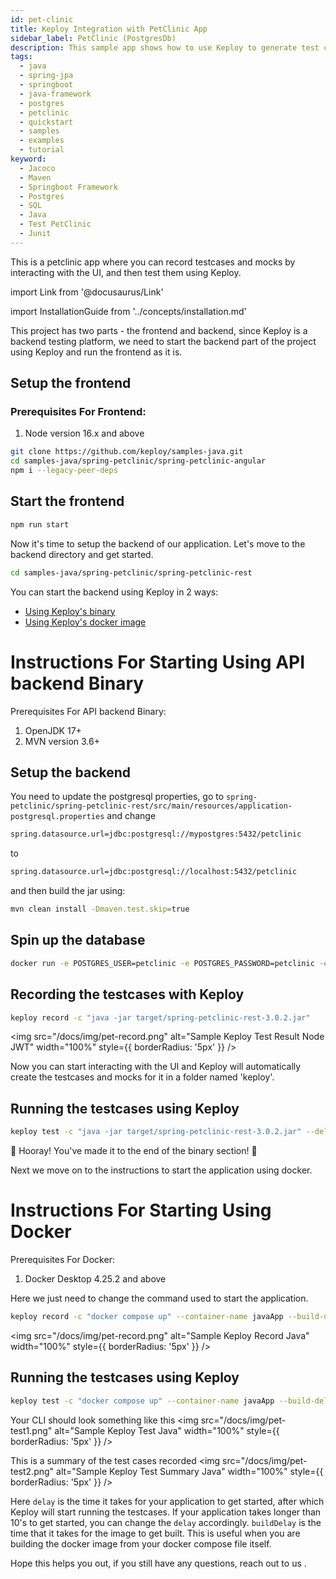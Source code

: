 ```yaml
---
id: pet-clinic
title: Keploy Integration with PetClinic App
sidebar_label: PetClinic (PostgresDb)
description: This sample app shows how to use Keploy to generate test cases and mocks for the popular Spring Boot Java app, PetClinic.
tags:
  - java
  - spring-jpa
  - springboot
  - java-framework
  - postgres
  - petclinic
  - quickstart
  - samples
  - examples
  - tutorial
keyword:
  - Jacoco
  - Maven
  - Springboot Framework
  - Postgres
  - SQL
  - Java
  - Test PetClinic
  - Junit
---
```


This is a petclinic app where you can record testcases and mocks by interacting with the UI, and then test them using Keploy.

import Link from '@docusaurus/Link'

import InstallationGuide from '../concepts/installation.md'

<InstallationGuide/>

This project has two parts - the frontend and backend, since Keploy is a backend testing platform, we need to start the backend part of the project using Keploy and run the frontend as it is.

## Setup the frontend

### Prerequisites For Frontend:

1. Node version 16.x and above

```bash
git clone https://github.com/keploy/samples-java.git
cd samples-java/spring-petclinic/spring-petclinic-angular
npm i --legacy-peer-deps
```

## Start the frontend

```bash
npm run start
```

Now it's time to setup the backend of our application. Let's move to the backend directory and get started.

```bash
cd samples-java/spring-petclinic/spring-petclinic-rest
```

You can start the backend using Keploy in 2 ways:

- [Using Keploy's binary](#instructions-for-starting-using-api-backend-binary)
- [Using Keploy's docker image](#instructions-for-starting-using-docker)

# Instructions For Starting Using API backend Binary

Prerequisites For API backend Binary:

1. OpenJDK 17+
2. MVN version 3.6+

## Setup the backend

You need to update the postgresql properties, go to
`spring-petclinic/spring-petclinic-rest/src/main/resources/application-postgresql.properties`
and change

```bash
spring.datasource.url=jdbc:postgresql://mypostgres:5432/petclinic
```

to

```bash
spring.datasource.url=jdbc:postgresql://localhost:5432/petclinic
```

and then build the jar using:

```bash
mvn clean install -Dmaven.test.skip=true
```

## Spin up the database

```bash
docker run -e POSTGRES_USER=petclinic -e POSTGRES_PASSWORD=petclinic -e POSTGRES_DB=petclinic -p 5432:5432 --name mypostgres postgres:15.2
```

## Recording the testcases with Keploy

```bash
keploy record -c "java -jar target/spring-petclinic-rest-3.0.2.jar"
```

<img src="/docs/img/pet-record.png" alt="Sample Keploy Test Result Node JWT" width="100%" style={{ borderRadius: '5px' }} />

Now you can start interacting with the UI and Keploy will automatically create the testcases and mocks for it in a folder named 'keploy'.

## Running the testcases using Keploy

```bash
keploy test -c "java -jar target/spring-petclinic-rest-3.0.2.jar" --delay 20
```

🎉 Hooray! You've made it to the end of the binary section! 🎉

Next we move on to the instructions to start the application using docker.

# Instructions For Starting Using Docker

Prerequisites For Docker:

1.  Docker Desktop 4.25.2 and above

Here we just need to change the command used to start the application.

```bash
keploy record -c "docker compose up" --container-name javaApp --build-delay 100
```

<img src="/docs/img/pet-record.png" alt="Sample Keploy Record Java" width="100%" style={{ borderRadius: '5px' }} />

## Running the testcases using Keploy

```bash
keploy test -c "docker compose up" --container-name javaApp --build-delay 50 --delay 20
```

Your CLI should look something like this
<img src="/docs/img/pet-test1.png" alt="Sample Keploy Test Java" width="100%" style={{ borderRadius: '5px' }} />

This is a summary of the test cases recorded
<img src="/docs/img/pet-test2.png" alt="Sample Keploy Test Summary Java" width="100%" style={{ borderRadius: '5px' }} />

Here `delay` is the time it takes for your application to get started, after which Keploy will start running the testcases. If your application takes longer than 10's to get started, you can change the `delay` accordingly.
`buildDelay` is the time that it takes for the image to get built. This is useful when you are building the docker image from your docker compose file itself.

Hope this helps you out, if you still have any questions, reach out to us .
